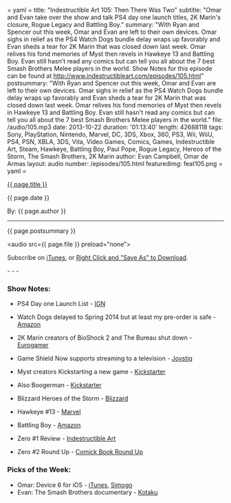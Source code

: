 = yaml =
title: "Indestructible Art 105: Then There Was Two"
subtitle: "Omar and Evan take over the show and talk PS4 day one launch titles, 2K Marin's closure, Rogue Legacy and Battling Boy."
summary: "With Ryan and Spencer out this week, Omar and Evan are left to their own devices. Omar sighs in relief as the PS4 Watch Dogs bundle delay wraps up favorably and Evan sheds a tear for 2K Marin that was closed down last week. Omar relives his fond memories of Myst then revels in Hawkeye 13 and Battling Boy. Evan still hasn't read any comics but can tell you all about the 7 best Smash Brothers Melee players in the world. Show Notes for this episode can be found at http://www.indestructibleart.com/episodes/105.html"
postsummary: "With Ryan and Spencer out this week, Omar and Evan are left to their own devices. Omar sighs in relief as the PS4 Watch Dogs bundle delay wraps up favorably and Evan sheds a tear for 2K Marin that was closed down last week. Omar relives his fond memories of Myst then revels in Hawkeye 13 and Battling Boy. Evan still hasn't read any comics but can tell you all about the 7 best Smash Brothers Melee players in the world."
file: /audio/105.mp3
date: 2013-10-22
duration: '01:13:40'
length: 42688118
tags: Sony, PlayStation, Nintendo, Marvel, DC, 3DS, Xbox, 360, PS3, Wii, WiiU, PS4, PSN, XBLA, 3DS, Vita, Video Games, Comics, Games, Indestructible Art, Steam, Hawkeye, Battling Boy, Paul Pope, Rogue Legacy, Hereos of the Storm, The Smash Brothers, 2K Marin
author: Evan Campbell, Omar de Armas
layout: audio
number: /episodes/105.html
featuredimg: feat105.png
= yaml =

<a href="{{ page.url }}" class='postTitleLink'><p class='postTitle'>{{ page.title }}</p></a>
<p class='postPublished'>{{ page.date }}</p>
<p class='postAuthor'>By: {{ page.author }}</p>
<hr>

<p class='podcastSummary'>{{ page.postsummary }}</p>

<audio src={{ page.file }} preload="none"></audio>
<p class='subLinks'>Subscribe on <a href='http://bit.ly/iapodcast'>iTunes</a>, or <a href={{ page.file }}>Right Click and "Save As" to Download</a>.</p>
- - -

### Show Notes:  ###
* PS4 Day one Launch List - [IGN](http://www.ign.com/wikis/playstation-4/PlayStation_4_Launch_Titles)

* Watch Dogs delayed to Spring 2014 but at least my pre-order is safe - [Amazon](http://www.amazon.com/gp/product/B00DE2W5M2/ref=oh_details_o07_s01_i00?ie=UTF8&psc=1)

* 2K Marin creators of BioShock 2 and The Bureau shut down - [Eurogamer](http://www.eurogamer.net/articles/2013-10-18-the-bureau-bioshock-2-dev-2k-marin-esstentially-shut-after-staff-layoffs-report)

* Game Shield Now supports streaming to a television - [Joystiq](http://www.joystiq.com/2013/10/19/nvidia-shield-adding-console-mode-streaming-leaves-beta/)

* Myst creators Kickstarting a new game - [Kickstarter](http://www.kickstarter.com/projects/cyaninc/obduction)

* Also Boogerman - [Kickstarter](http://www.kickstarter.com/projects/boogerman20th/boogerman-20th-anniversary-the-video-game)

* Blizzard Heroes of the Storm - [Blizzard](http://us.blizzard.com/en-us/games/heroes/)

* Hawkeye #13 - [Marvel](http://marvel.com/comics/issue/46867/hawkeye_2012_13)

* Battling Boy - [Amazon](http://www.amazon.com/Battling-Boy-Paul-Pope/dp/1596431458)

* Zero #1 Review - [Indestructible Art](http://indestructibleart.com/posts/2013-09-23-review-zero01.html)

* Zero #2 Round Up - [Comick Book Round Up](http://www.comicbookroundup.com/comic-books/reviews/image-comics/zero/2)

### Picks of the Week: ###
* Omar: Device 6 for iOS - [iTunes](https://itunes.apple.com/app/device-6/id680366065), [Simogo](http://simogo.com/games/device6/)
* Evan: The Smash Brothers documentary - [Kotaku](http://kotaku.com/http-youtu-be-6tgwh-qxpv8-a-smashing-documentary-che-1446707322)
